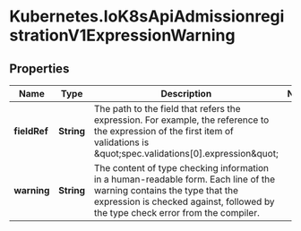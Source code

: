 # Kubernetes.IoK8sApiAdmissionregistrationV1ExpressionWarning

## Properties

Name | Type | Description | Notes
------------ | ------------- | ------------- | -------------
**fieldRef** | **String** | The path to the field that refers the expression. For example, the reference to the expression of the first item of validations is \&quot;spec.validations[0].expression\&quot; | 
**warning** | **String** | The content of type checking information in a human-readable form. Each line of the warning contains the type that the expression is checked against, followed by the type check error from the compiler. | 



